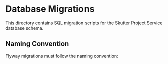 # Database Migrations

This directory contains SQL migration scripts for the Skutter Project Service database schema.

## Naming Convention

Flyway migrations must follow the naming convention: 